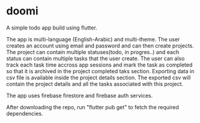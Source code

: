 # doomi

A simple todo app build using flutter.

The app is multi-language (English-Arabic) and multi-theme. The user creates an account using email and password
and can then create projects. The project can contain multiple statuses(todo, in progres..) and each status can contain 
multiple tasks that the user create. The user can also track each task time accross app sessions and mark the task as completed
so that it is archived in the project completed taks section. Exporting data in csv file is available inside the project details section.
The exported csv will contain the project details and all the tasks associated with this project.

The app uses firebase firestore and firebase auth services.

After downloading the repo, run "flutter pub get" to fetch the required dependencies.
